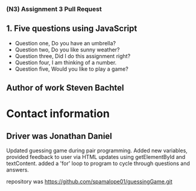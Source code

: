 ### (N3) Assignment 3 Pull Request

##  1. Five questions using JavaScript
- Question one, Do you have an umbrella?
- Question two, Do you like sunny weather?
- Question three, Did I do this assignment right?
- Question four, I am thinking of a number.
- Question five, Would you like to play a game?

## Author of work Steven Bachtel
# Contact information

## Driver was Jonathan Daniel
  Updated guessing game during pair programming.  Added new variables, provided feedback to user via HTML updates using getElementById and textContent.  added a 'for' loop to program to cycle through questions and answers.  

  repository was https://github.com/spamalope01/guessingGame.git
